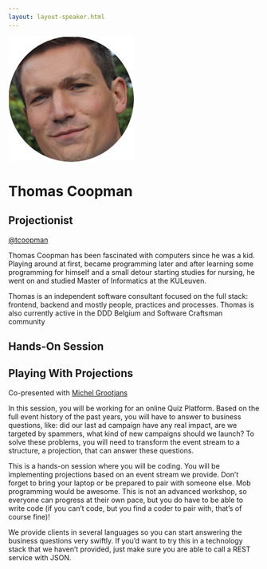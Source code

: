 ```yaml
---
layout: layout-speaker.html
---
```

<div class="container section featured-speaker">
  <div class="row">
    <div class="col-xs-12 col-sm-2 img-container">
      <img class="speaker-page-img" src="../img/speakers/Thomas-Coopman-ON.png">
    </div>
    <div class="col-xs-12 col-sm-10 copy-container">
        <h1 class="speaker-header">Thomas Coopman</h1>
        <h2 class="speaker-subtitle">Projectionist</h2>
        <p class="copy"><a class="speaker-handle" href="https://twitter.com/tcoopman" target="_blank">@tcoopman</a></p>
        <p class="copy">Thomas Coopman has been fascinated with computers since he was a kid. Playing around at first, became programming later and after learning some programming for himself and a small detour starting studies for nursing, he went on and studied Master of Informatics at the KULeuven.</p>
        <p class="copy">Thomas is an independent software consultant focused on the full stack: frontend, backend and mostly people, practices and processes. Thomas is also currently active in the DDD Belgium and Software Craftsman community</p>
        <h2 class="speaker-subheader">Hands-On Session</h2>
        <h2 class="speaker-subheader gold">Playing With Projections</h2>
        <p class="copy">Co-presented with <a href="michel-grootjans.html">Michel Grootjans</a></p>
        <p class="copy">In this session, you will be working for an online Quiz Platform. Based on the full event history of the past years, you will have to answer to business questions, like: did our last ad campaign have any real impact, are we targeted by spammers, what kind of new campaigns should we launch? To solve these problems, you will need to transform the event stream to a structure, a projection, that can answer these questions.</p>
        <p class="copy">This is a hands-on session where you will be coding. You will be implementing projections based on an event stream we provide. Don’t forget to bring your laptop or be prepared to pair with someone else. Mob programming would be awesome. This is not an advanced workshop, so everyone can progress at their own pace, but you do have to be able to write code (if you can’t code, but you find a coder to pair with, that’s of course fine)!</p>
        <p class="copy">We provide clients in several languages so you can start answering the business questions very swiftly. If you’d want to try this in a technology stack that we haven’t provided, just make sure you are able to call a REST service with JSON.</p>
    </div>
  </div>
</div>